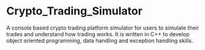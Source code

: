# Crypto_Trading_Simulator
A console based crypto trading platform simulator for users to simulate their trades and understand how trading works. 
It is written in C++ to develop object oriented programming, data handling and exception handling skills.
